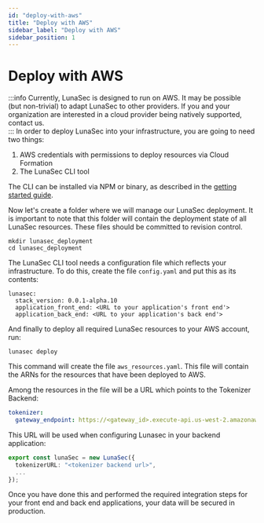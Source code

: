 ```yaml
---
id: "deploy-with-aws"
title: "Deploy with AWS"
sidebar_label: "Deploy with AWS"
sidebar_position: 1
---
```

<!--
  ~ Copyright by LunaSec (owned by Refinery Labs, Inc)
  ~
  ~ Licensed under the Creative Commons Attribution-ShareAlike 4.0 International
  ~ (the "License"); you may not use this file except in compliance with the
  ~ License. You may obtain a copy of the License at
  ~
  ~ https://creativecommons.org/licenses/by-sa/4.0/legalcode
  ~
  ~ See the License for the specific language governing permissions and
  ~ limitations under the License.
  ~
-->
# Deploy with AWS
:::info
Currently, LunaSec is designed to run on AWS. It may be possible (but non-trivial) to adapt LunaSec to other providers.
If you and your organization are interested in a cloud provider being natively supported, contact us.  
:::
In order to deploy LunaSec into your infrastructure, you are going to need two things:

1. AWS credentials with permissions to deploy resources via Cloud Formation
2. The LunaSec CLI tool

The CLI can be installed via NPM or binary, as described in the [getting started guide](/pages/getting-started/dedicated-tokenizer/introduction/#cli). 

Now let's create a folder where we will manage our LunaSec deployment. It is important to note that this folder will contain
the deployment state of all LunaSec resources.  These files should be committed to revision control.
```shell
mkdir lunasec_deployment
cd lunasec_deployment
```

The LunaSec CLI tool needs a configuration file which reflects your infrastructure. To do this, create the file `config.yaml`
and put this as its contents:
```shell
lunasec:
  stack_version: 0.0.1-alpha.10
  application_front_end: <URL to your application's front end'>
  application_back_end: <URL to your application's back end'>
```

And finally to deploy all required LunaSec resources to your AWS account, run:
```shell
lunasec deploy
```

This command will create the file `aws_resources.yaml`. This file will contain the ARNs for the resources that have been deployed to AWS.

Among the resources in the file will be a URL which points to the Tokenizer Backend:

```yaml
tokenizer:
  gateway_endpoint: https://<gateway_id>.execute-api.us-west-2.amazonaws.com/prod/
```

This URL will be used when configuring Lunasec in your backend application:

```typescript
export const lunaSec = new LunaSec({
  tokenizerURL: "<tokenizer backend url>",
  ...
});
```

Once you have done this and performed the required integration steps for your front end and back end applications, your data will be secured in production.